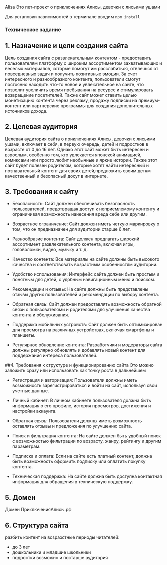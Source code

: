 ﻿Alisa
Это пет-проект о приключенияx Алисы, девочки с лисьими ушами

Для установки зависимостей в терминале вводим `npm install`


### Техническое задание
## 1. Назначение и цели создания сайта

Цель создания сайта с развлекательным контентом - предоставить пользователям платформу с широким ассортиментом захватывающих и веселых материалов, которые помогут им расслабиться, отвлечься от повседневных задач и получить позитивные эмоции. За счет интересного и разнообразного контента, пользователи смогут постоянно находить что-то новое и увлекательное на сайте, что позволит увеличить время пребывания на ресурсе и стимулировать возвращение посетителей. Также сайт может ставить целью монетизацию контента через рекламу, продажу подписки на премиум-контент или партнерские программы для создания дополнительных источников дохода.

## 2. Целевая аудитория

Целевая аудитория сайта о приключениях Алисы, девочки с лисьими ушами, включает в себя, в первую очередь, детей и подростков в возрасте от 0 до 16 лет. 
Однако этот сайт может быть интересен и взрослым, особенно тем, кто увлекается японской анимацией, комиксами или просто любит необычные и яркие истории. 
Также этот сайт будет полезен родителям, которые хотят найти интересный и познавательный контент для своих детей,предложить своим детям качественный и безопасный досуг в интернете.

## 3. Требования к сайту

- Безопасность: Сайт должен обеспечивать безопасность пользователей, предотвращая доступ к неприемлемому контенту и ограничивая возможность нанесения вреда себе или другим.

- Возрастное ограничение: Сайт должен иметь четкую маркировку о том, что он предназначен для аудитории старше 6 лет.

- Разнообразие контента: Сайт должен предлагать широкий ассортимент развлекательного контента, включая игры, головоломки, видео, музыку и т. д.

- Качество контента: Все материалы на сайте должны быть высокого качества и соответствовать возрастным особенностям аудитории.

- Удобство использования: Интерфейс сайта должен быть простым и понятным для детей, с удобным навигационным меню и поиском.

- Рекомендации и отзывы: На сайте должны быть представлены отзывы других пользователей и рекомендации по выбору контента.

- Обратная связь: Сайт должен предоставлять возможность обратной связи с пользователями и родителями для улучшения качества контента и обслуживания.

- Поддержка мобильных устройств: Сайт должен быть оптимизирован для просмотра на различных устройствах, включая смартфоны и планшеты.

- Регулярное обновление контента: Разработчики и модераторы сайта должны регулярно обновлять и добавлять новый контент для поддержания интереса пользователей.

##4. Требования к структуре и функционированию сайта
Это можно заложить сразу или использовать как точку роста в дальнейшем

- Регистрация и авторизация: Пользователи должны иметь возможность зарегистрироваться и войти на сайт, используя свои учетные данные.

- Личный кабинет: В личном кабинете пользователя должна быть информация о его профиле, история просмотров, достижения и настройки аккаунта.

- Обратная связь: Пользователи должны иметь возможность оставлять отзывы и предложения по улучшению сайта.

- Поиск и фильтрация контента: На сайте должен быть удобный поиск с возможностью фильтрации по возрасту, жанру, рейтингу и другим параметрам.

- Подписка и оплата: Если на сайте есть платный контент, должна быть возможность оформить подписку или оплатить покупку контента.

- Техническая поддержка: На сайте должна быть доступна контактная информация для обращения в техническую поддержку.
  
## 5. Домен

Домен ПриключенияАлисы.рф

## 6. Структура сайта
разбить контент на возразстные периоды читателей:

- до 3 лет
- дошкольники и младшие школьники
- подростки
возможно и постарше аудитория
